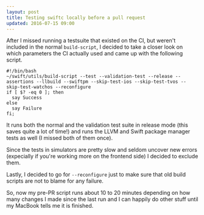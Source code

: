 ```yaml
---
layout: post
title: Testing swiftc locally before a pull request
updated: 2016-07-15 09:00
---
```


After I missed running a testsuite that existed on the CI, but weren't included in the normal `build-script`, I decided to take a closer look on which parameters the CI actually used and came up with the following script.

```
#!/bin/bash
~/swift/utils/build-script --test --validation-test --release --assertions --llbuild --swiftpm --skip-test-ios --skip-test-tvos --skip-test-watchos --reconfigure
if [ $? -eq 0 ]; then
  say Success
else
  say Failure
fi;
```

It runs both the normal and the validation test suite in release mode (this saves quite a lot of time!) and runs the LLVM and Swift package manager tests as well (I missed both of them once).

Since the tests in simulators are pretty slow and seldom uncover new errors (expecially if you're working more on the frontend side) I decided to exclude them.

Lastly, I decided to go for `--reconfigure` just to make sure that old build scripts are not to blame for any failure.

So, now my pre-PR script runs about 10 to 20 minutes depending on how many changes I made since the last run and I can happily do other stuff until my MacBook tells me it is finished.